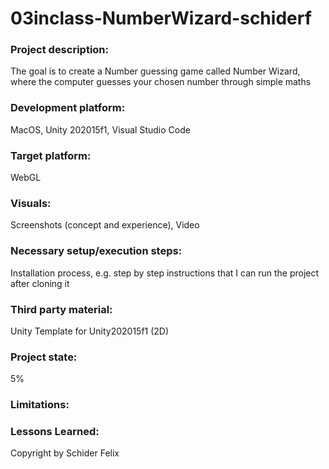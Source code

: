 # 03inclass-NumberWizard-schiderf

### Project description: 
The goal is to create a Number guessing game called Number Wizard, where the computer guesses your chosen number through simple maths

### Development platform: 
MacOS, Unity 202015f1, Visual Studio Code

### Target platform: 
WebGL

### Visuals: 
Screenshots (concept and experience), Video

### Necessary setup/execution steps: 
Installation process, e.g. step by step instructions that I can run the project after cloning it

### Third party material: 
Unity Template for Unity202015f1 (2D)

### Project state: 
5% 

### Limitations: 

### Lessons Learned: 

Copyright by Schider Felix
